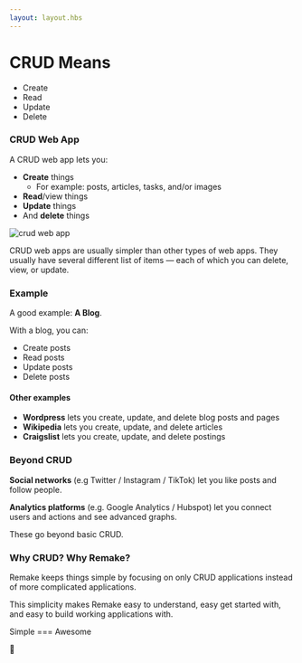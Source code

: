 ```yaml
---
layout: layout.hbs
---
```


# CRUD Means

* Create
* Read
* Update
* Delete

### CRUD Web App

A CRUD web app lets you:

* **Create** things 
  * For example: posts, articles, tasks, and/or images
* **Read**/view things
* **Update** things
* And **delete** things

![crud web app](/static/crud.png)

CRUD web apps are usually simpler than other types of web apps. They usually have several different list of items &mdash; each of which you can delete, view, or update.

### Example

A good example: **A Blog**.

With a blog, you can:

* Create posts
* Read posts
* Update posts
* Delete posts

#### Other examples

* **Wordpress** lets you create, update, and delete blog posts and pages
* **Wikipedia** lets you create, update, and delete articles
* **Craigslist** lets you create, update, and delete postings

### Beyond CRUD

**Social networks** (e.g Twitter / Instagram / TikTok) let you like posts and follow people. 

**Analytics platforms** (e.g. Google Analytics / Hubspot) let you connect users and actions and see advanced graphs. 

These go beyond basic CRUD.

### Why CRUD? Why Remake?

Remake keeps things simple by focusing on only CRUD applications instead of more complicated applications.

This simplicity makes Remake easy to understand, easy get started with, and easy to build working applications with.

Simple === Awesome 

🤘





